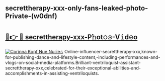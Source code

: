 ## secrettherapy-xxx-only-fans​-leaked-photo​-Private-(w0dnf)


# <h2><a href="https://mediaupload.pro?title=secrettherapy-xxx&ref=git">🔗👉 🔴 secrettherapy-xxx-P𝚑ot𝚘𝚜-V𝚒d𝚎o</a></h2>

[![Corinna Kopf Nue Nu𝚍e𝚜](https://i.imgur.com/0qMVB7G.gif)](https://mediaupload.pro?title=secrettherapy-xxx&ref=git)
Online-influencer-secrettherapy-xxx,known-for-publishing-dance-and-lifestyle-content,-including-performances-and-vlogs-on-social-media-platforms.Brilliant-ventriloquist-assistant-secrettherapy-xxx,celebrated-for-their-exceptional-abilities-and-accomplishments-in-assisting-ventriloquists.  